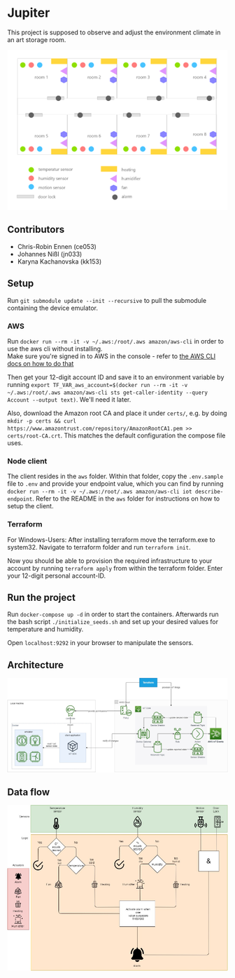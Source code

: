 # Jupiter

This project is supposed to observe and adjust the environment climate in an art storage room. 

<img src="./docs/jupiter_idea.png">

## Contributors

- Chris-Robin Ennen (ce053)
- Johannes Nißl (jn033)
- Karyna Kachanovska (kk153)


## Setup

Run `git submodule update --init --recursive` to pull the submodule containing the device emulator.

### AWS

Run `docker run --rm -it -v ~/.aws:/root/.aws amazon/aws-cli` in order to use the aws cli without installing.  
Make sure you're signed in to AWS in the console - refer to [the AWS CLI docs on how to do that](https://docs.aws.amazon.com/cli/latest/userguide/cli-chap-configure.html)

Then get your 12-digit account ID and save it to an environment variable by running `export TF_VAR_aws_account=$(docker run --rm -it -v ~/.aws:/root/.aws amazon/aws-cli sts get-caller-identity --query Account --output text)`. We'll need it later.

Also, download the Amazon root CA and place it under `certs/`, e.g. by doing `mkdir -p certs && curl https://www.amazontrust.com/repository/AmazonRootCA1.pem >> certs/root-CA.crt`.
This matches the default configuration the compose file uses.

### Node client

The client resides in the `aws` folder. Within that folder, copy the `.env.sample` file to `.env` and provide your endpoint value, which you can find by running `docker run --rm -it -v ~/.aws:/root/.aws amazon/aws-cli iot describe-endpoint`. Refer to the README in the `aws` folder for instructions on how to setup the client.

### Terraform

For Windows-Users: After installing terraform move the terraform.exe to system32. Navigate to terraform folder and run `terraform init`.

Now you should be able to provision the required infrastructure to your account by running `terraform apply` from within the terraform folder.
Enter your 12-digit personal account-ID.

## Run the project

Run `docker-compose up -d` in order to start the containers. Afterwards run the bash script `./initialize_seeds.sh` and set up your desired values for temperature and humidity.

Open `localhost:9292` in your browser to manipulate the sensors. 

## Architecture

<img src="./docs/jupiter_architecture.jpg">

## Data flow 

<img src="./docs/jupiter_architecture_Data_Flow.jpg">
